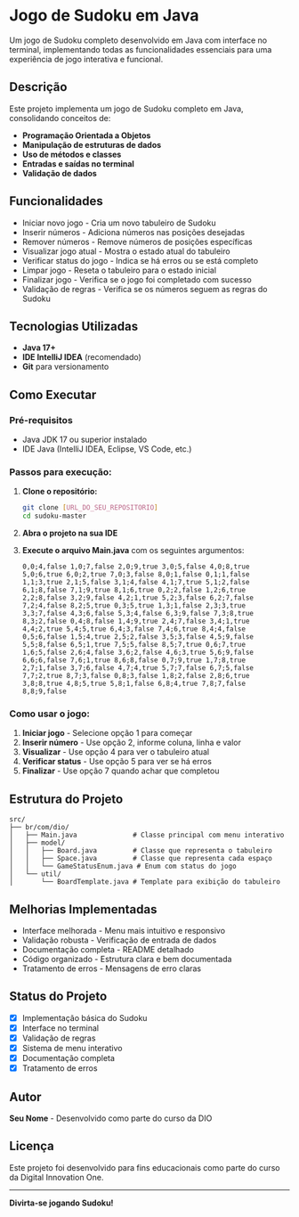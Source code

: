 # Jogo de Sudoku em Java

Um jogo de Sudoku completo desenvolvido em Java com interface no terminal, implementando todas as funcionalidades essenciais para uma experiência de jogo interativa e funcional.

## Descrição

Este projeto implementa um jogo de Sudoku completo em Java, consolidando conceitos de:
- **Programação Orientada a Objetos**
- **Manipulação de estruturas de dados**
- **Uso de métodos e classes**
- **Entradas e saídas no terminal**
- **Validação de dados**

## Funcionalidades

- Iniciar novo jogo - Cria um novo tabuleiro de Sudoku
- Inserir números - Adiciona números nas posições desejadas
- Remover números - Remove números de posições específicas
- Visualizar jogo atual - Mostra o estado atual do tabuleiro
- Verificar status do jogo - Indica se há erros ou se está completo
- Limpar jogo - Reseta o tabuleiro para o estado inicial
- Finalizar jogo - Verifica se o jogo foi completado com sucesso
- Validação de regras - Verifica se os números seguem as regras do Sudoku

## Tecnologias Utilizadas

- **Java 17+**
- **IDE IntelliJ IDEA** (recomendado)
- **Git** para versionamento

## Como Executar

### Pré-requisitos
- Java JDK 17 ou superior instalado
- IDE Java (IntelliJ IDEA, Eclipse, VS Code, etc.)

### Passos para execução:

1. **Clone o repositório:**
   ```bash
   git clone [URL_DO_SEU_REPOSITORIO]
   cd sudoku-master
   ```

2. **Abra o projeto na sua IDE**

3. **Execute o arquivo Main.java** com os seguintes argumentos:

   ```
   0,0;4,false 1,0;7,false 2,0;9,true 3,0;5,false 4,0;8,true 5,0;6,true 6,0;2,true 7,0;3,false 8,0;1,false 0,1;1,false 1,1;3,true 2,1;5,false 3,1;4,false 4,1;7,true 5,1;2,false 6,1;8,false 7,1;9,true 8,1;6,true 0,2;2,false 1,2;6,true 2,2;8,false 3,2;9,false 4,2;1,true 5,2;3,false 6,2;7,false 7,2;4,false 8,2;5,true 0,3;5,true 1,3;1,false 2,3;3,true 3,3;7,false 4,3;6,false 5,3;4,false 6,3;9,false 7,3;8,true 8,3;2,false 0,4;8,false 1,4;9,true 2,4;7,false 3,4;1,true 4,4;2,true 5,4;5,true 6,4;3,false 7,4;6,true 8,4;4,false 0,5;6,false 1,5;4,true 2,5;2,false 3,5;3,false 4,5;9,false 5,5;8,false 6,5;1,true 7,5;5,false 8,5;7,true 0,6;7,true 1,6;5,false 2,6;4,false 3,6;2,false 4,6;3,true 5,6;9,false 6,6;6,false 7,6;1,true 8,6;8,false 0,7;9,true 1,7;8,true 2,7;1,false 3,7;6,false 4,7;4,true 5,7;7,false 6,7;5,false 7,7;2,true 8,7;3,false 0,8;3,false 1,8;2,false 2,8;6,true 3,8;8,true 4,8;5,true 5,8;1,false 6,8;4,true 7,8;7,false 8,8;9,false
   ```

### Como usar o jogo:

1. **Iniciar jogo** - Selecione opção 1 para começar
2. **Inserir número** - Use opção 2, informe coluna, linha e valor
3. **Visualizar** - Use opção 4 para ver o tabuleiro atual
4. **Verificar status** - Use opção 5 para ver se há erros
5. **Finalizar** - Use opção 7 quando achar que completou

## Estrutura do Projeto

```
src/
├── br/com/dio/
│   ├── Main.java              # Classe principal com menu interativo
│   ├── model/
│   │   ├── Board.java         # Classe que representa o tabuleiro
│   │   ├── Space.java         # Classe que representa cada espaço
│   │   └── GameStatusEnum.java # Enum com status do jogo
│   └── util/
│       └── BoardTemplate.java # Template para exibição do tabuleiro
```

## Melhorias Implementadas

- Interface melhorada - Menu mais intuitivo e responsivo
- Validação robusta - Verificação de entrada de dados
- Documentação completa - README detalhado
- Código organizado - Estrutura clara e bem documentada
- Tratamento de erros - Mensagens de erro claras

## Status do Projeto

- [x] Implementação básica do Sudoku
- [x] Interface no terminal
- [x] Validação de regras
- [x] Sistema de menu interativo
- [x] Documentação completa
- [x] Tratamento de erros

## Autor

**Seu Nome** - Desenvolvido como parte do curso da DIO

## Licença

Este projeto foi desenvolvido para fins educacionais como parte do curso da Digital Innovation One.

---

**Divirta-se jogando Sudoku!** 
